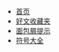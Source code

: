 * [首页](homepage/_readme.md)
* [好文收藏夹](homepage/01-favorite.md)
* [面包屑提示](homepage/02-alerts.md)
* [符号大全](homepage/03-symbols.md)
